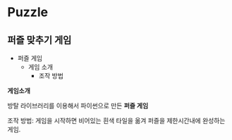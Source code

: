 # Puzzle
## 퍼즐 맞추기 게임

* 퍼즐 게임
  * 게임 소개
    * 조작 방법
  

**게임소개**

방탈 라이브러리를 이용해서 파이썬으로 만든  **퍼즐 게임** 

조작 방법: 게임을 시작하면 비어있는 흰색 타일을 옮겨 퍼즐을 제한시간내에 완성하는 게임.
